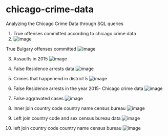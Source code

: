 # chicago-crime-data
Analyzing the Chicago Crime Data through SQL queries

1. True offenses committed according to chicago crime data
2. ![image](https://user-images.githubusercontent.com/100203143/156379362-e078ed4b-4e99-4c06-b7d2-c6c0dcf024e6.png)

True Bulgary offenses committed
![image](https://user-images.githubusercontent.com/100203143/156418079-803753e5-6631-43c8-8ba6-38b579624f44.png)

3. Assaults in 2015
 ![image](https://user-images.githubusercontent.com/100203143/156612702-9b541ef2-95ae-4438-81f6-1984843f3051.png)
 
 4. False Residence arrests data
   ![image](https://user-images.githubusercontent.com/100203143/156699569-cbef019a-7c43-4225-aa8f-9f92fd0caee9.png)
   
 5. Crimes that happenend in district 5
    ![image](https://user-images.githubusercontent.com/100203143/156700469-7e83a307-9ba0-4878-bbec-926a4a28845f.png)
    
  6. False Residence arrests in the year 2015- Chicago crime data
     ![image](https://user-images.githubusercontent.com/100203143/156765307-73ec0646-6cff-479e-93bf-6ba6d1e9a4d9.png)
     
7. False aggravated cases
      ![image](https://user-images.githubusercontent.com/100203143/156776416-fa1471af-1048-482d-a576-20de47ee2610.png)
     
  8. Inner join country code country name census bureau
       ![image](https://user-images.githubusercontent.com/100203143/156877879-2e2688a1-64ef-4bd2-b744-65affdb9e051.png)
       
   9. Left join country code and sex census bureau data
       ![image](https://user-images.githubusercontent.com/100203143/156878473-8dbf4c73-fa18-4522-90ac-6034d7a077c6.png)
       
   10. left join country code country name census bureau
       ![image](https://user-images.githubusercontent.com/100203143/156879015-ff0cbadb-a2d2-4812-9ef2-d04028819d86.png)

      







